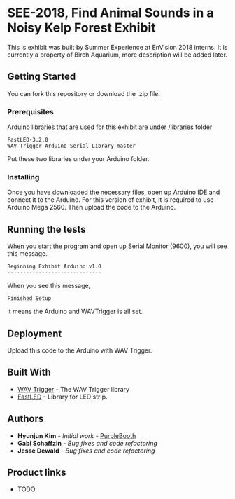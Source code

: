 # SEE-2018, Find Animal Sounds in a Noisy Kelp Forest Exhibit


This is exhibit was built by Summer Experience at EnVision 2018 interns.
It is currently a property of Birch Aquarium, more description will be added later.

## Getting Started

You can fork this repository or download the .zip file.

### Prerequisites

Arduino libraries that are used for this exhibit are under /libraries folder

```
FastLED-3.2.0
WAV-Trigger-Arduino-Serial-Library-master
```
Put these two libraries under your Arduino folder.

### Installing

Once you have downloaded the necessary files, open up Arduino IDE and connect it to the Arduino.
For this version of exhibit, it is required to use Arduino Mega 2560.
Then upload the code to the Arduino.

## Running the tests

When you start the program and open up Serial Monitor (9600), you will see this message.
```
Beginning Exhibit Arduino v1.0
------------------------------
```

When you see this message,
```
Finished Setup
```
it means the Arduino and WAVTrigger is all set.

## Deployment

Upload this code to the Arduino with WAV Trigger.

## Built With

* [WAV Trigger](https://github.com/robertsonics/WAV-Trigger-Arduino-Serial-Library) - The WAV Trigger library
* [FastLED](http://fastled.io/) - Library for LED strip.


## Authors

* **Hyunjun Kim** - *Initial work* - [PurpleBooth](https://thejacobkim.github.io/)
* **Gabi Schaffzin** - *Bug fixes and code refactoring*
* **Jesse Dewald** - *Bug fixes and code refactoring*

## Product links

* TODO